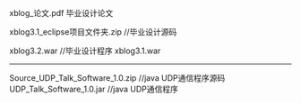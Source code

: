 xblog_论文.pdf       毕业设计论文

xblog3.1_eclipse项目文件夹.zip     //毕业设计源码

xblog3.2.war			                 //毕业设计程序
xblog3.1.war

---------------------------------------------------------------

Source_UDP_Talk_Software_1.0.zip   //java UDP通信程序源码
UDP_Talk_Software_1.0.jar          //java UDP通信程序

